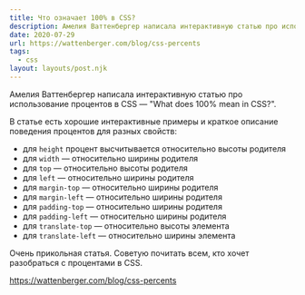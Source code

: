 ```yaml
---
title: Что означает 100% в CSS?
description: Амелия Ваттенбергер написала интерактивную статью про использование процентов в CSS
date: 2020-07-29
url: https://wattenberger.com/blog/css-percents
tags:
  - css
layout: layouts/post.njk
---
```

Амелия Ваттенбергер написала интерактивную статью про использование процентов в CSS — "What does 100% mean in CSS?".

В статье есть хорошие интерактивные примеры и краткое описание поведения процентов для разных свойств:
- для `height` процент высчитывается относительно высоты родителя
- для `width` — относительно ширины родителя
- для `top` — относительно высоты родителя
- для `left` — относительно ширины родителя
- для `margin-top` — относительно ширины родителя
- для `margin-left` — относительно ширины родителя
- для `padding-top` — относительно ширины родителя
- для `padding-left` — относительно ширины родителя
- для `translate-top` — относительно высоты элемента
- для `translate-left` — относительно ширины элемента

Очень прикольная статья. Советую почитать всем, кто хочет разобраться с процентами в CSS.

https://wattenberger.com/blog/css-percents
